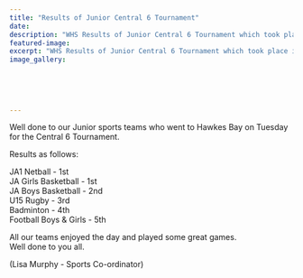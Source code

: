 ```yaml
---
title: "Results of Junior Central 6 Tournament"
date: 
description: "WHS Results of Junior Central 6 Tournament which took place in Hawkes Bay on Tuesday 9 August..."
featured-image: 
excerpt: "WHS Results of Junior Central 6 Tournament which took place in Hawkes Bay on Tuesday 9 August."
image_gallery:
	
	
	
	
	
---
```


<p><span>Well done to our Junior sports teams who went to Hawkes Bay on Tuesday for the Central 6 Tournament.&nbsp;</span></p>
<p><span>Results as follows:</span></p>
<p><span>JA1 Netball - 1st&nbsp;</span><br /><span>JA Girls Basketball - 1st&nbsp;</span><br /><span>JA Boys Basketball - 2nd</span><span class="text_exposed_show"><br />U15 Rugby - 3rd<br />Badminton - 4th<br />Football Boys &amp; Girls - 5th&nbsp;<br /></span></p>
<p><span class="text_exposed_show">All our teams enjoyed the day and played some great games.&nbsp;<br />Well done to you all.</span></p>
<p><span class="text_exposed_show">(Lisa Murphy - Sports Co-ordinator)</span></p>


